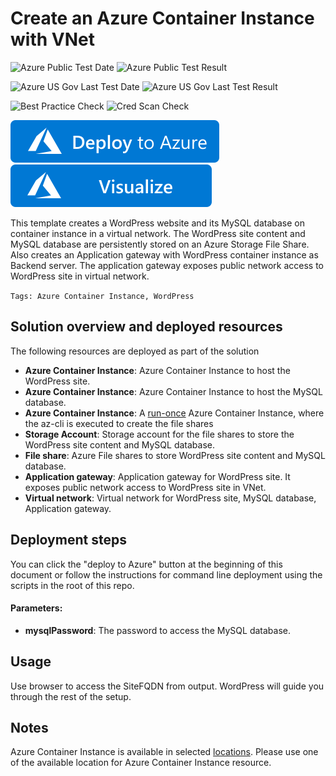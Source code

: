 # Create an Azure Container Instance with VNet

![Azure Public Test Date](https://azurequickstartsservice.blob.core.windows.net/badges/201-aci-wordpress-vnet/PublicLastTestDate.svg)
![Azure Public Test Result](https://azurequickstartsservice.blob.core.windows.net/badges/201-aci-wordpress-vnet/PublicDeployment.svg)

![Azure US Gov Last Test Date](https://azurequickstartsservice.blob.core.windows.net/badges/201-aci-wordpress-vnet/FairfaxLastTestDate.svg)
![Azure US Gov Last Test Result](https://azurequickstartsservice.blob.core.windows.net/badges/201-aci-wordpress-vnet/FairfaxDeployment.svg)

![Best Practice Check](https://azurequickstartsservice.blob.core.windows.net/badges/201-aci-wordpress-vnet/BestPracticeResult.svg)
![Cred Scan Check](https://azurequickstartsservice.blob.core.windows.net/badges/201-aci-wordpress-vnet/CredScanResult.svg)

[![Deploy To Azure](https://raw.githubusercontent.com/Azure/azure-quickstart-templates/master/1-CONTRIBUTION-GUIDE/images/deploytoazure.svg?sanitize=true)]("https://portal.azure.com/#create/Microsoft.Template/uri/https%3A%2F%2Fraw.githubusercontent.com%2FAzure%2Fazure-quickstart-templates%2Fmaster%2F201-aci-wordpress-vnet%2Fazuredeploy.json")
[![Visualize](https://raw.githubusercontent.com/Azure/azure-quickstart-templates/master/1-CONTRIBUTION-GUIDE/images/visualizebutton.svg?sanitize=true)]("http://armviz.io/#/?load=https%3A%2F%2Fraw.githubusercontent.com%2FAzure%2Fazure-quickstart-templates%2Fmaster%2F201-aci-wordpress-vnet%2Fazuredeploy.json")

This template creates a WordPress website and its MySQL database on container
instance in a virtual network. The WordPress site content and MySQL database are
persistently stored on an Azure Storage File Share. Also creates an Application
gateway with WordPress container instance as Backend server. The application
gateway exposes public network access to WordPress site in virtual network.

`Tags: Azure Container Instance, WordPress`

## Solution overview and deployed resources

The following resources are deployed as part of the solution

- **Azure Container Instance**: Azure Container Instance to host the WordPress
  site.
- **Azure Container Instance**: Azure Container Instance to host the MySQL
  database.
- **Azure Container Instance**: A
  [run-once](https://docs.microsoft.com/en-us/azure/container-instances/container-instances-restart-policy#container-restart-policy)
  Azure Container Instance, where the az-cli is executed to create the file
  shares
- **Storage Account**: Storage account for the file shares to store the
  WordPress site content and MySQL database.
- **File share**: Azure File shares to store WordPress site content and MySQL
  database.
- **Application gateway**: Application gateway for WordPress site. It exposes
  public network access to WordPress site in VNet.
- **Virtual network**: Virtual network for WordPress site, MySQL database,
  Application gateway.

## Deployment steps

You can click the "deploy to Azure" button at the beginning of this document or
follow the instructions for command line deployment using the scripts in the
root of this repo.

#### Parameters:

- **mysqlPassword**: The password to access the MySQL database.

## Usage

Use browser to access the SiteFQDN from output. WordPress will guide you through
the rest of the setup.

## Notes

Azure Container Instance is available in selected
[locations](https://docs.microsoft.com/en-us/azure/container-instances/container-instances-quotas#region-availability).
Please use one of the available location for Azure Container Instance resource.
